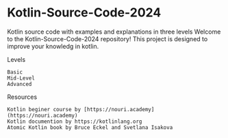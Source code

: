 # Kotlin-Source-Code-2024
Kotlin source code with examples and explanations in three levels
Welcome to the Kotlin-Source-Code-2024 repository! This project is designed to improve your knowledg in kotlin.

Levels

    Basic
    Mid-Level
    Advanced

Resources

    Kotlin beginer course by [https://nouri.academy](https://nouri.academy)
    Kotlin documention by https://kotlinlang.org
    Atomic Kotlin book by Bruce Eckel and Svetlana Isakova

